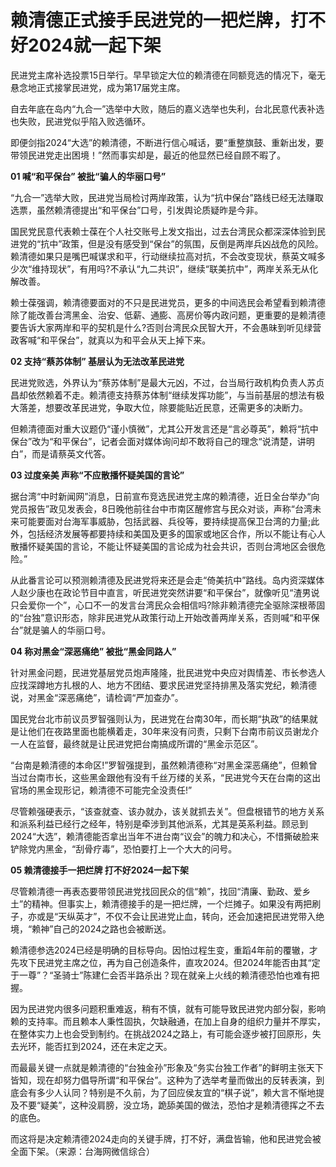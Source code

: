 # 赖清德正式接手民进党的一把烂牌，打不好2024就一起下架

民进党主席补选投票15日举行。早早锁定大位的赖清德在同额竞选的情况下，毫无悬念地正式接掌民进党，成为第17届党主席。

自去年底在岛内“九合一”选举中大败，随后的嘉义选举也失利，台北民意代表补选也失败，民进党似乎陷入败选循环。

即便剑指2024“大选”的赖清德，不断进行信心喊话，要“重整旗鼓、重新出发，要带领民进党走出困境！”然而事实却是，最近的他显然已经自顾不暇了。

**01 喊“和平保台” 被批“骗人的华丽口号”**

“九合一”选举大败，民进党当局检讨两岸政策，认为“抗中保台”路线已经无法赚取选票，虽然赖清德提出“和平保台”口号，引发舆论质疑昨是今非。

国民党民意代表赖士葆在个人社交账号上发文指出，过去台湾民众都深深体验到民进党的“抗中”政策，但是没有感受到“保台”的氛围，反倒是两岸兵凶战危的风险。赖清德如果只是嘴巴喊谋求和平，行动继续拉高对抗，不会改变现状，蔡英文喊多少次“维持现状”，有用吗?不承认“九二共识”，继续“联美抗中”，两岸关系无从化解改善。

赖士葆强调，赖清德要面对的不只是民进党员，更多的中间选民会希望看到赖清德除了能改善台湾黑金、治安、低薪、通膨、高房价等内政问题，更重要的是赖清德要告诉大家两岸和平的契机是什么?否则台湾民众民智大开，不会愚昧到听见绿营政客喊“和平保台”，就真以为和平会从天上掉下来。

**02 支持“蔡苏体制” 基层认为无法改革民进党**

民进党败选，外界认为“蔡苏体制”是最大元凶，不过，台当局行政机构负责人苏贞昌却依然赖着不走。赖清德支持蔡苏体制“继续发挥功能”，与当前基层的想法有极大落差，想要改革民进党，争取大位，除要能贴近民意，还需更多的决断力。

但赖清德面对重大议题仍“谨小慎微”，尤其公开发言还是“言必尊英”，赖将“抗中保台”改为“和平保台”，记者会面对媒体询问却不敢将自己的理念“说清楚，讲明白”，而是请蔡英文代答。

**03 过度亲美 声称“不应散播怀疑美国的言论”**

据台湾“中时新闻网”消息，日前宣布竞选民进党主席的赖清德，近日全台举办“向党员报告”政见发表会，8日晚他前往台中市南区醒修宫与民众对谈，声称“台湾未来可能要面对台海军事威胁，包括武器、兵役等，要持续提高保卫台湾的力量;此外，包括经济发展等都要持续和美国及更多的国家或地区合作，所以不能让有心人散播怀疑美国的言论，不能让怀疑美国的言论成为社会共识，否则台湾地区会很危险。”

从此番言论可以预测赖清德及民进党将来还是会走“倚美抗中”路线。岛内资深媒体人赵少康也在政论节目中直言，听民进党突然讲要“和平保台”，就像听见“渣男说只会爱你一个”，心口不一的发言台湾民众会相信吗?除非赖清德完全驱除深根蒂固的“台独”意识形态，除非民进党从政策行动上开始改善两岸关系，否则喊“和平保台”就是骗人的华丽口号。

**04 称对黑金“深恶痛绝” 被批“黑金同路人”**

针对黑金问题，民进党基层党员炮声隆隆，批民进党中央应对舆情差、市长参选人应找深蹲地方扎根的人、地方不团结、要求民进党坚持排黑及落实党纪，赖清德说，对黑金“深恶痛绝”，请检调“严加查办”。

国民党台北市前议员罗智强则认为，民进党在台南30年，而长期“执政”的结果就是让他们在夜路里面也能横着走，30年来没有问责，只剩下台南市前议员谢龙介一人在监督，最终就是让民进党把台南搞成所谓的“黑金示范区”。

“台南是赖清德的本命区!”罗智强提到，虽然赖清德称“对黑金深恶痛绝”，但赖曾当过台南市长，这些黑金跟他有没有千丝万缕的关系，“民进党今天在台南的这出官场的黑金现形记，赖清德不可能完全没责任!”

尽管赖强硬表示，“该查就查、该办就办，该关就抓去关”。但盘根错节的地方关系和派系利益已经行之经年，特别是牵涉到其他派系，尤其是英系利益。顾忌到2024“大选”，赖清德能否拿出当年不进台南“议会”的魄力和决心，不惜撕破脸来铲除党内黑金，“刮骨疗毒”，恐怕要打上一个大大的问号。

**05 赖清德接手一把烂牌 打不好2024一起下架**

尽管赖清德一再表态要带领民进党找回民众的信“赖”，找回“清廉、勤政、爱乡土”的精神。但事实上，赖清德接手的是一把烂牌，一个烂摊子。如果没有两把刷子，亦或是“天纵英才”，不仅不会让民进党止血，转向，还会加速把民进党带入绝境，“赖神”自己的2024之路也会被断送。

赖清德参选2024已经是明确的目标导向。因怕过程生变，重蹈4年前的覆辙，才先攻下民进党主席之位，再为自己创造条件，直攻2024。但2024年能否由其“定于一尊”？“圣骑士”陈建仁会否半路杀出？现在就亲上火线的赖清德恐怕也难有把握。

因为民进党内很多问题积重难返，稍有不慎，就有可能导致民进党内部分裂，影响赖的支持率。而且赖本人秉性固执，欠缺融通，在加上自身的组织力量并不厚实，在整体实力上也会受到制约。在挑战2024之路上，有可能会逐步被打回原形，失去光环，能否扛到2024，还在未定之天。

而最最关键一点就是赖清德的“台独金孙”形象及“务实台独工作者”的鲜明主张天下皆知，现在却努力倡导所谓“和平保台”。这种为了选举考量而做出的反转表演，到底会有多少人认同？特别是不久前，为了回应侯友宜的“棋子说”，赖大言不惭地提及不要“疑美”，这种没肩膀，没立场，跪舔美国的做法，恐怕才是赖清德挥之不去的底色。

而这将是决定赖清德2024走向的关键手牌，打不好，满盘皆输，他和民进党会被全面下架。（来源：台海网微信综合）

